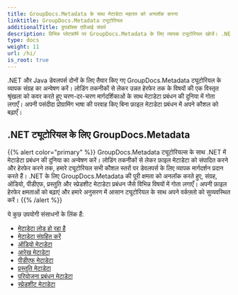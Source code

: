 ```yaml
---
title: GroupDocs.Metadata के साथ मेटाडेटा महारत को अनलॉक करना
linktitle: GroupDocs.Metadata ट्यूटोरियल
additionalTitle: ग्रुपडॉक्स एपीआई संदर्भ
description: विभिन्न प्लेटफ़ॉर्म पर GroupDocs.Metadata के लिए व्यापक ट्यूटोरियल खोजें। .NET और Java में मेटाडेटा प्रबंधन को आसानी से मास्टर करें।
type: docs
weight: 11
url: /hi/
is_root: true
---
```


.NET और Java डेवलपर्स दोनों के लिए तैयार किए गए GroupDocs.Metadata ट्यूटोरियल के व्यापक संग्रह का अन्वेषण करें। लोडिंग तकनीकों से लेकर उन्नत हेरफेर तक के विषयों की एक विस्तृत श्रृंखला को कवर करते हुए चरण-दर-चरण मार्गदर्शिकाओं के साथ मेटाडेटा प्रबंधन की दुनिया में गोता लगाएँ। अपनी पसंदीदा प्रोग्रामिंग भाषा की परवाह किए बिना फ़ाइल मेटाडेटा प्रबंधन में अपने कौशल को बढ़ाएँ।

## .NET ट्यूटोरियल के लिए GroupDocs.Metadata
{{% alert color="primary" %}}
GroupDocs.Metadata ट्यूटोरियल्स के साथ .NET में मेटाडेटा प्रबंधन की दुनिया का अन्वेषण करें। लोडिंग तकनीकों से लेकर फ़ाइल मेटाडेटा को संपादित करने और हेरफेर करने तक, हमारे ट्यूटोरियल सभी कौशल स्तरों पर डेवलपर्स के लिए व्यापक मार्गदर्शन प्रदान करते हैं। .NET के लिए GroupDocs.Metadata की पूरी क्षमता को अनलॉक करते हुए, संग्रह, ऑडियो, पीडीएफ, प्रस्तुति और स्प्रेडशीट मेटाडेटा प्रबंधन जैसे विभिन्न विषयों में गोता लगाएँ। अपनी फ़ाइल हेरफेर क्षमताओं को बढ़ाएं और हमारे अनुसरण में आसान ट्यूटोरियल के साथ अपने वर्कफ़्लो को सुव्यवस्थित करें।
{{% /alert %}}

ये कुछ उपयोगी संसाधनों के लिंक हैं:
 
- [मेटाडेटा लोड हो रहा है](./net/metadata-loading/)
- [मेटाडेटा संग्रहित करें](./net/archive-metadata/)
- [ऑडियो मेटाडेटा](./net/audio-metadata/)
- [आरेख मेटाडेटा](./net/diagram-metadata/)
- [पीडीएफ मेटाडेटा](./net/pdf-metadata/)
- [प्रस्तुति मेटाडेटा](./net/presentation-metadata/)
- [परियोजना प्रबंधन मेटाडेटा](./net/project-management-metadata/)
- [स्प्रेडशीट मेटाडेटा](./net/spreadsheet-metadata/)



